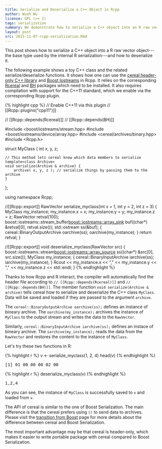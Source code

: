 ```yaml
---
title: Serialize and Deserialize a C++ Object in Rcpp
author: Wush Wu
license: GPL (>= 2)
tags: serialization
summary: We demonstrate how to serialize a C++ object into an R raw vector objects, and how to deserialize it.
layout: post
src: 2015-11-07-rcpp-serialization.Rmd
---
```


This post shows how to serialize a C++ object into a R raw vector object---the base type used by the internal R serialization---and how to deserialize it. 

The following example shows a toy C++ class and the related serialize/deserialize functions.  It shows how one can use the
[cereal header-only C++ library](https://github.com/USCiLab/cereal) and [Boost Iostreams](http://www.boost.org/doc/libs/1_59_0/libs/iostreams/doc/index.html) in
Rcpp.  It relies on the corresponding [Rcereal](https://cran.rstudio.com/package=Rcereal) and [BH](https://cran.rstudio.com/package=BH) packages which need to be
installed.  It also requires compilation with support for the C++11 standard, which we enable via the corresponding Rcpp plugin.



{% highlight cpp %}
// Enable C++11 via this plugin 
// [[Rcpp::plugins("cpp11")]]

// [[Rcpp::depends(Rcereal)]]
// [[Rcpp::depends(BH)]]

#include <boost/iostreams/stream.hpp>
#include <boost/iostreams/device/array.hpp>
#include <cereal/archives/binary.hpp>
#include <Rcpp.h>

struct MyClass {
    int x, y, z;

    // This method lets cereal know which data members to serialize
    template<class Archive>
    void serialize(Archive & archive) {
        archive( x, y, z ); // serialize things by passing them to the archive
    }
};

using namespace Rcpp;

//[[Rcpp::export]]
RawVector serialize_myclass(int x = 1, int y = 2, int z = 3) {
    MyClass my_instance;
    my_instance.x = x;
    my_instance.y = y;
    my_instance.z = z;
    RawVector retval(100);
    boost::iostreams::stream_buffer<boost::iostreams::array_sink> buf((char*) &retval[0], retval.size());
    std::ostream ss(&buf); {
        cereal::BinaryOutputArchive oarchive(ss);
        oarchive(my_instance);
    }
    return retval;
}

//[[Rcpp::export]]
void deserialize_myclass(RawVector src) {
    boost::iostreams::stream<boost::iostreams::array_source> ss((char*) &src[0], src.size());
    MyClass my_instance; {
        cereal::BinaryInputArchive iarchive(ss);
        iarchive(my_instance);
    }
    Rcout << my_instance.x << "," << my_instance.y << "," << my_instance.z << std::endl;
}
{% endhighlight %}

Thanks to how Rcpp and R interact, the compiler will automatically find the header file according to `// [[Rcpp::depends(Rcereal)]]` and `//
[[Rcpp::depends(BH)]]`.  The member function `void serialize(Archive & archive)` tells cereal how to serialize and deserialize the C++ class `MyClass`.  Data
will be saved and loaded if they are passed to the argument `archive`.

The `cereal::BinaryOutputArchive oarchive(ss);` defines an instance of bineary archive. The `oarchive(my_instance);` archives the instance of `MyClass` to the
output stream and writes the data to the `RawVector`.

Similarly, `cereal::BinaryInputArchive iarchive(ss);` defines an instace of bineary archive. The `iarchive(my_instance);` reads the data from the `RawVector`
and restores the content to the instance of `MyClass`.

Let's try these two functions in R:


{% highlight r %}
v <- serialize_myclass(1, 2, 4)
head(v)
{% endhighlight %}



<pre class="output">
[1] 01 00 00 00 02 00
</pre>



{% highlight r %}
deserialize_myclass(v)
{% endhighlight %}



<pre class="output">
1,2,4
</pre>

As you can see, the instance of `MyClass` is successfully saved to `v` and loaded from `v`.

The API of cereal is similar to the one of Boost Serialization. The main difference is that the cereal prefers using `()` to send data to archives.  Please
visit the [transition from Boost](http://uscilab.github.io/cereal/transition_from_boost.html) page for more details about the difference between cereal and
Boost Serialization.

The most important advantage may be that cereal is header-only, which makes it easier to write portable package with cereal compared to Boost Serialization.


